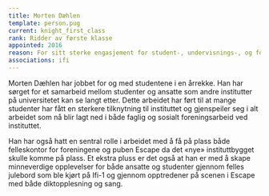 ```yaml
---
title: Morten Dæhlen
template: person.pug
current: knight_first_class
rank: Ridder av første klasse
appointed: 2016
reason: For sitt sterke engasjement for student-, undervisnings-, og forskningsmiljøet tildeles Morten Dæhlen graden Ridder av første klasse av Hennes Majestet Keiserpingvinen den Fornemmes orden.
associations: ifi
---
```


Morten Dæhlen har jobbet for og med studentene i en årrekke. Han har sørget for et samarbeid mellom studenter og ansatte som andre institutter på universitetet kan se langt etter. Dette arbeidet har ført til at mange studenter har fått en sterkere tilknytning til instituttet og gjenspeiler seg i alt arbeidet som nå blir lagt ned i både faglig og sosialt foreningsarbeid ved instituttet.

Han har også hatt en sentral rolle i arbeidet med å få på plass både felleskontor for foreningene og puben Escape da det «nye» instituttbygget skulle komme på plass. Et ekstra pluss er det også at han er med å skape minneverdige opplevelser for både ansatte og studenter gjennom felles julebord som ble kjørt på Ifi-1 og gjennom opptredener på scenen i Escape med både diktopplesning og sang.